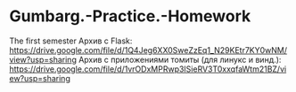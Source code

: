 # Gumbarg.-Practice.-Homework
The first semester
Архив с Flask: https://drive.google.com/file/d/1Q4Jeg6XX0SweZzEq1_N29KEtr7KY0wNM/view?usp=sharing
Архив с приложениями томиты (для линукс и винд.): https://drive.google.com/file/d/1vrODxMPRwp3ISieRV3T0xxqfaWtm21BZ/view?usp=sharing

